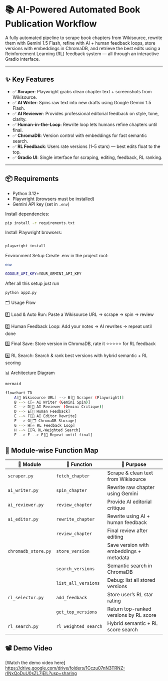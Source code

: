 # 📚 AI-Powered Automated Book Publication Workflow

A fully automated pipeline to scrape book chapters from Wikisource, rewrite them with Gemini 1.5 Flash, refine with AI + human feedback loops, store versions with embeddings in ChromaDB, and retrieve the best edits using a Reinforcement Learning (RL) feedback system — all through an interactive Gradio interface.

---

## ✨ **Key Features**

- ✅ **Scraper**: Playwright grabs clean chapter text + screenshots from Wikisource.
- ✅ **AI Writer**: Spins raw text into new drafts using Google Gemini 1.5 Flash.
- ✅ **AI Reviewer**: Provides professional editorial feedback on style, tone, clarity.
- ✅ **Human-in-the-Loop**: Rewrite loop lets humans refine chapters until final.
- ✅ **ChromaDB**: Version control with embeddings for fast semantic search.
- ✅ **RL Feedback**: Users rate versions (1–5 stars) — best edits float to the top.
- ✅ **Gradio UI**: Single interface for scraping, editing, feedback, RL ranking.

---

## 📦 **Requirements**

- Python 3.12+
- Playwright (browsers must be installed)
- Gemini API key (set in `.env`)

Install dependencies:
```bash
pip install -r requirements.txt
```
Install Playwright browsers:
```bash

playwright install
```
Environment Setup
Create .env in the project root:
```bash
env

GOOGLE_API_KEY=YOUR_GEMINI_API_KEY
```
After all this setup just run 
```bash
python app2.py
```

🗂️ Usage Flow

1️⃣ Load & Auto Run: Paste a Wikisource URL → scrape → spin → review

2️⃣ Human Feedback Loop: Add your notes → AI rewrites → repeat until done

3️⃣ Final Save: Store version in ChromaDB, rate it ⭐⭐⭐⭐⭐ for RL feedback

4️⃣ RL Search: Search & rank best versions with hybrid semantic + RL scoring



📊 Architecture Diagram
```bash
mermaid

flowchart TD
    A[📎 Wikisource URL] --> B[🧩 Scraper (Playwright)]
    B --> C[✍️ AI Writer (Gemini Spin)]
    C --> D[🧠 AI Reviewer (Gemini Critique)]
    D --> E[🙋 Human Feedback]
    E --> F[📝 AI Editor Rewrite]
    F --> G[🗂️ ChromaDB Storage]
    G --> H[⭐ RL Feedback Loop]
    H --> I[🔍 RL-Weighted Search]
    E --> F --> E[🔁 Repeat until final]
```

## 📂 Module-wise Function Map

| 📁 Module            | 🧠 Function            | 🧾 Purpose                                      |
|---------------------|------------------------|------------------------------------------------|
| `scraper.py`        | `fetch_chapter`        | Scrape & clean text from Wikisource            |
| `ai_writer.py`      | `spin_chapter`         | Rewrite raw chapter using Gemini               |
| `ai_reviewer.py`    | `review_chapter`       | Provide AI editorial critique                  |
| `ai_editor.py`      | `rewrite_chapter`      | Rewrite using AI + human feedback              |
|                     | `review_chapter`       | Final review after editing                     |
| `chromadb_store.py` | `store_version`        | Save version with embeddings + metadata        |
|                     | `search_versions`      | Semantic search in ChromaDB                    |
|                     | `list_all_versions`    | Debug: list all stored versions                |
| `rl_selector.py`    | `add_feedback`         | Store user’s RL star rating                    |
|                     | `get_top_versions`     | Return top-ranked versions by RL score         |
| `rl_search.py`      | `rl_weighted_search`   | Hybrid semantic + RL score search              |



## 📽️ Demo Video

[Watch the demo video here]
https://drive.google.com/drive/folders/1Cczu07nN3TRNZ-rINxQoDuU0sZL7jElL?usp=sharing
